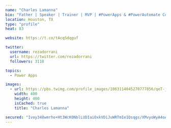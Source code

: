 ```yaml
---
name: "Charles Lamanna"
bio: "Father | Speaker | Trainer | MVP | #PowerApps & #PowerAutomate Community Super User | YouTuber Right-pointing triangle http://youtube.com/c/rezadorrani | Learn - Share - Clockwise rightwards and leftwards open circle arrows"
location: Houston, TX
type: "profile"
heat: 83

website: https://t.co/tAcqSdqguf

twitter:
  username: rezadorrani
  url: https://twitter.com/rezadorrani
  followers: 3118

topics:
  - Power Apps

images:
  - url: https://pbs.twimg.com/profile_images/1063114045270777856/qeT-jpWr_400x400.jpg
    width: 400
    height: 400
    isCached: true
    title: "Charles Lamanna"

secured: "Ivoy348wmrho+Ht3WcKONblLUDIaiOxkVDiJuWRTmIe1Qsqgs/XMvyoWyA4oAQawFaBC+VEwec16WzMrVse5ZuGA96pIp6K2w2mSCcPPezWWEdbpMS2PefntS04n9PslwSRr7QjYjY0beS7HVlqN1luAP0WfMy2WIB+MAOTQIla6p6C2HkqUrQpNDSw74Nu8awgUNK9khf7pwU8FS1ftTmH3v0kw0k1X0n8X1RbeUKqMFVHQ4eC3qsai78uVk4smPD3QiSMhBBIp7YHQotdLAJz9kqAFOoMNi8zOahZI29wIIhqAbZdhMAtgc5UQosBBnaVmKNmm2VYjbV7cBRnnok53yJaLc5F2ibqgKSlDYES4SwM7wdZWlXDZcsex3BhZhhR7Z7IWl8tdjoS+JHsIgfOENcQxs+/rTLc+H0q4ZcQ=;9Uz3rkQBiIN4/WYA5aCYCg=="
---
```



